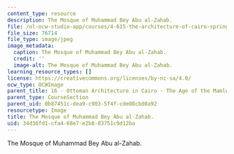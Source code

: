 ```yaml
---
content_type: resource
description: The Mosque of Muhammad Bey Abu al-Zahab.
file: /ol-ocw-studio-app/courses/4-615-the-architecture-of-cairo-spring-2002/34d36fd1cfa468e7e2b883751c9d12ba_16-6-0.jpg
file_size: 76714
file_type: image/jpeg
image_metadata:
  caption: The Mosque of Muhammad Bey Abu al-Zahab.
  credit: ''
  image-alt: The Mosque of Muhammad Bey Abu al-Zahab.
learning_resource_types: []
license: https://creativecommons.org/licenses/by-nc-sa/4.0/
ocw_type: OCWImage
parent_title: 16 - Ottoman Architecture in Cairo - The Age of the Mamluk Beys
parent_type: CourseSection
parent_uid: 0b87451c-dea9-c903-5f4f-cde08cbd0a92
resourcetype: Image
title: The Mosque of Muhammad Bey Abu al-Zahab.
uid: 34d36fd1-cfa4-68e7-e2b8-83751c9d12ba
---
```

The Mosque of Muhammad Bey Abu al-Zahab.
